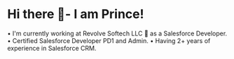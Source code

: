 # Hi there 👋- I am Prince!


•	I'm currently working at Revolve Softech LLC 🏢 as a Salesforce Developer.
•	Certified Salesforce Developer PD1 and Admin.
•	Having 2+ years of experience in Salesforce CRM.
